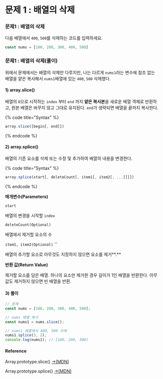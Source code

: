 # 문제 1 : 배열의 삭제

### 문제1 : 배열의 삭제

다음 배열에서 `400`, `500`를 삭제하는 코드를 입력하세요.

```javascript
const nums = [100, 200, 300, 400, 500]
```

### 문제1 : 배열의 삭제\(풀이\)

위에서 문제에서는 배열의 삭제만 다루지만, 나는 다르게  `nums1`라는 변수에 참조 없는 배열을 얕은 복사해서 `nums1`배열에 있는 `400`, `500` 삭제했다.

#### 1\) array.slice\(\)

배열의 `0`으로 시작하는 `index` 부터 `end` 까지 **얕은 복사본**을 새로운 배열 객체로 반환하고, 원본 배열은 바꾸지 않고 그대로 유지된다. `end`가 생략되면 배열을 끝까지 복사한다.

{% code title="Syntax" %}
```javascript
array.slice([begin[, end]])
```
{% endcode %}

#### 2\) array.splice\(\)

배열의 기존 요소를 삭제 또는 수정 및 추가하여 배열의 내용을 변경한다.  

{% code title="Syntax" %}
```javascript
array.splice(start[, deleteCount[, item1[, item2[, ...]]]])
```
{% endcode %}

**매개변수\(Parameters\)**

`start` 

배열의 변경을 시작할 `index`

`deleteCount(Optional)`

배열에서 제거할 요소의 수

`item1, item2(Optional)` **``**

배열의 추가할 요소로 아무것도 지정하지 않으면 요소를 제거**.**

**반환 값\(Return Value\)**

제거할 요소를 담은 배열. 하나의 요소만 제거한 경우 길이가 1인 배열을 반환한다. 아무 값도 제거하지 않으면 빈 배열을 반환.

#### 3\) 풀이

```javascript
// 문제
const nums = [100, 200, 300, 400, 500];

// nums 배열 복사
const nums1 = nums.slice();

// nums1 배열에서 400, 500 삭제 
nums1.splice(3, 2); 
console.log(nums1); // [100, 200, 300]
```

#### Reference

Array.prototype.slice\(\) [→\(MDN\)](https://developer.mozilla.org/ko/docs/Web/JavaScript/Reference/Global_Objects/Array/slice)

Array.prototype.splice\(\)  [→\(MDN\)](https://developer.mozilla.org/ko/docs/Web/JavaScript/Reference/Global_Objects/Array/splice)



